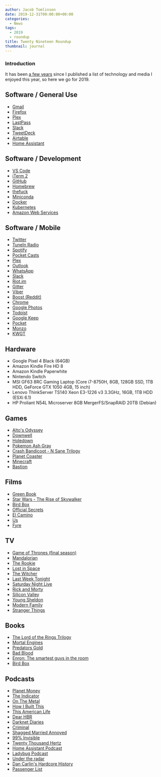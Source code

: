 ```yaml
---
author: Jacob Tomlinson
date: 2019-12-31T00:00:00+00:00
categories:
  - News
tags:
  - 2019
  - roundup
title: Twenty Nineteen Roundup
thumbnail: journal
---
```



### Introduction

It has been [a few years](https://www.jacobtomlinson.co.uk/posts/2015/twenty-fifteen-roundup/) since I published a list of technology and media I enjoyed this year, so here we go for 2019.

## Software / General Use

 * [Gmail](https://mail.google.com/)
 * [Firefox](https://www.mozilla.org/en-GB/firefox/new/)
 * [Plex](https://plex.tv/)
 * [LastPass](https://lastpass.com/)
 * [Slack](https://slack.com/)
 * [TweetDeck](https://tweetdeck.twitter.com/)
 * [Airtable](https://airtable.com/)
 * [Home Assistant](https://www.home-assistant.io/)

## Software / Development

 * [VS Code](https://code.visualstudio.com/)
 * [iTerm 2](http://iterm2.com/)
 * [GitHub](https://github.com/)
 * [Homebrew](http://brew.sh/)
 * [thefuck](https://github.com/nvbn/thefuck)
 * [Miniconda](https://docs.conda.io/en/latest/miniconda.html)
 * [Docker](https://www.docker.com/)
 * [Kubernetes](https://kubernetes.io/)
 * [Amazon Web Services](https://aws.amazon.com/)

## Software / Mobile

 * [Twitter](https://play.google.com/store/apps/details?id=com.twitter.android&hl=en_GB)
 * [TuneIn Radio](https://play.google.com/store/apps/details?id=tunein.player&hl=en_GB)
 * [Spotify](https://play.google.com/store/apps/details?id=com.spotify.music&hl=en_GB)
 * [Pocket Casts](https://play.google.com/store/apps/details?id=au.com.shiftyjelly.pocketcasts&hl=en_GB)
 * [Plex](https://play.google.com/store/apps/details?id=com.plexapp.android&hl=en_GB)
 * [Outlook](https://play.google.com/store/apps/details?id=com.microsoft.office.outlook&hl=en_GB)
 * [WhatsApp](https://play.google.com/store/apps/details?id=com.whatsapp&hl=en_GB)
 * [Slack](https://play.google.com/store/apps/details?id=com.Slack&hl=en_GB)
 * [Riot.im](https://play.google.com/store/apps/details?id=im.vector.app&hl=en_GB)
 * [Gitter](https://play.google.com/store/apps/details?id=im.gitter.gitter&hl=en_GB)
 * [Viber](https://play.google.com/store/apps/details?id=com.viber.voip&hl=en_GB)
 * [Boost (Reddit)](https://play.google.com/store/apps/details?id=com.rubenmayayo.reddit&hl=en_GB)
 * [Chrome](https://play.google.com/store/apps/details?id=com.android.chrome&hl=en_GB)
 * [Google Photos](https://play.google.com/store/apps/details?id=com.google.android.apps.photos&hl=en_GB)
 * [Todoist](https://play.google.com/store/apps/details?id=com.todoist&hl=en_GB)
 * [Google Keep](https://play.google.com/store/apps/details?id=com.google.android.keep&hl=en_GB)
 * [Pocket](https://play.google.com/store/apps/details?id=com.ideashower.readitlater.pro&hl=en_GB)
 * [Monzo](https://play.google.com/store/apps/details?id=co.uk.getmondo&hl=en_GB)
 * [KWGT](https://play.google.com/store/apps/details?id=org.kustom.widget&hl=en_GB)

## Hardware

 * Google Pixel 4 Black (64GB)
 * Amazon Kindle Fire HD 8
 * Amazon Kindle Paperwhite
 * Nintendo Switch
 * MSI GF63 8RC Gaming Laptop (Core i7-8750H, 8GB, 128GB SSD, 1TB HDD, GeForce GTX 1050 4GB, 15 inch)
 * Lenovo ThinkServer TS140 Xeon E3-1226 v3 3.3GHz, 16GB, 1TB HDD (ESXi 6.1)
 * HP Proliant N54L Microserver 8GB MergerFS/SnapRAID 20TB (Debian)

## Games

 * [Alto's Odyssey](https://play.google.com/store/apps/details?id=com.noodlecake.altosodyssey&hl=en_GB)
 * [Downwell](https://play.google.com/store/apps/details?id=com.devolver.downwell_rerelease&hl=en_GB)
 * [Holedown](https://play.google.com/store/apps/details?id=com.grapefrukt.games.bore&hl=en_GB)
 * [Pokemon Ash Gray](https://www.pokecommunity.com/showthread.php?t=180722)
 * [Crash Bandicoot - N Sane Trilogy](https://www.nintendo.co.uk/Games/Nintendo-Switch/Crash-Bandicoot-N-Sane-Trilogy-1347784.html)
 * [Planet Coaster](https://store.steampowered.com/app/493340/Planet_Coaster/)
 * [Minecraft](https://www.nintendo.co.uk/Games/Nintendo-Switch/Minecraft-1386505.html)
 * [Bastion](https://docs.opsdroid.dev/en/stable/skills/index.html)

## Films

* [Green Book](https://en.wikipedia.org/wiki/Green_Book_%28film%29)
* [Star Wars - The Rise of Skywalker](https://en.wikipedia.org/wiki/Star_Wars:_The_Rise_of_Skywalker)
* [Bird Box](https://en.wikipedia.org/wiki/Bird_Box_%28film%29)
* [Official Secrets](https://en.wikipedia.org/wiki/Official_Secrets_%28film%29)
* [El Camino](https://en.wikipedia.org/wiki/El_Camino:_A_Breaking_Bad_Movie?wprov=srpw1_0)
* [Us](https://en.wikipedia.org/wiki/Us_%282019_film%29)
* [Fyre](https://en.wikipedia.org/wiki/Fyre_%28film%29)

## TV

* [Game of Thrones (final season)](https://en.wikipedia.org/wiki/Game_of_Thrones)
* [Mandalorian](https://en.wikipedia.org/wiki/The_Mandalorian)
* [The Rookie](https://en.wikipedia.org/wiki/The_Rookie_%28TV_series%29)
* [Lost in Space](https://en.wikipedia.org/wiki/Lost_in_Space_%282018_TV_series%29)
* [The Witcher](https://en.wikipedia.org/wiki/The_Witcher_%28TV_series%29)
* [Last Week Tonight](https://en.wikipedia.org/wiki/Last_Week_Tonight_with_John_Oliver)
* [Saturday Night Live](https://en.wikipedia.org/wiki/Saturday_Night_Live)
* [Rick and Morty](https://en.wikipedia.org/wiki/Rick_and_Morty)
* [Silicon Valley](https://en.wikipedia.org/wiki/Silicon_Valley_%28TV_series%29)
* [Young Sheldon](https://en.wikipedia.org/wiki/Young_Sheldon)
* [Modern Family](https://en.wikipedia.org/wiki/Modern_Family)
* [Stranger Things](https://en.wikipedia.org/wiki/Stranger_Things)

## Books

* [The Lord of the Rings Trilogy](https://en.wikipedia.org/wiki/The_Lord_of_the_Rings)
* [Mortal Engines](https://en.wikipedia.org/wiki/Mortal_Engines)
* [Predators Gold](https://en.wikipedia.org/wiki/Predator%27s_Gold)
* [Bad Blood](https://en.wikipedia.org/wiki/Bad_Blood:_Secrets_and_Lies_in_a_Silicon_Valley_Startup)
* [Enron: The smartest guys in the room](https://en.wikipedia.org/wiki/Enron:_The_Smartest_Guys_in_the_Room)
* [Bird Box](https://en.wikipedia.org/wiki/Bird_Box_%28novel%29)

## Podcasts

* [Planet Money](https://www.npr.org/sections/money/?t=1577799681273)
* [The Indicator](https://www.npr.org/podcasts/510325/the-indicator-from-planet-money)
* [On The Metal](https://oxide.computer/blog/categories/on-the-metal/)
* [How I Built This](https://www.npr.org/podcasts/510313/how-i-built-this)
* [This American Life](https://www.thisamericanlife.org/)
* [Dear HBR](https://hbr.org/2018/01/podcast-dear-hbr)
* [Darknet Diaries](https://darknetdiaries.com/)
* [Criminal](https://thisiscriminal.com/)
* [Shagged Married Annoyed](https://chrisramseycomedy.com/podcast)
* [99% Invisible](https://99percentinvisible.org/)
* [Twenty Thousand Hertz](https://www.20k.org/)
* [Home Assistant Podcast](https://hasspodcast.io/)
* [Ladybug Podcast](https://ladybug.dev/)
* [Under the radar](https://www.relay.fm/radar)
* [Dan Carlin's Hardcore History](https://www.dancarlin.com/)
* [Passenger List](https://passengerlist.org/)
<!--stackedit_data:
eyJoaXN0b3J5IjpbLTM3NTc1ODgwOCwtMzEwMTYyNzA5XX0=
-->

